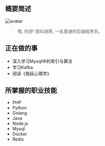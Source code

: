## 概要简述
![avatar][avatar]

> 嘿, 你好! 我叫胡荣, 一名普通的后端程序员。

## 正在做的事
- 深入学习Mysql中的索引与算法
- 学习Kafka
- 阅读《拖延心理学》

## 所掌握的职业技能
- PHP
- Python
- Golang
- Java
- Node.js
- Mysql
- Docker
- Redis

[avatar]: https://s1.ax1x.com/2020/07/05/UpyY9A.jpg
